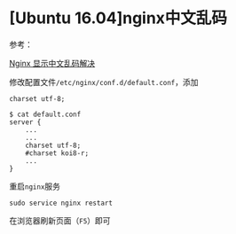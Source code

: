 
# [Ubuntu 16.04]nginx中文乱码

参考：

[Nginx 显示中文乱码解决](https://blog.csdn.net/qq_35448976/article/details/79256873)

修改配置文件`/etc/nginx/conf.d/default.conf`，添加

    charset utf-8;

    $ cat default.conf 
    server {
        ...
        ...
        charset utf-8;
        #charset koi8-r;
        ...
    }

重启`nginx`服务

    sudo service nginx restart

在浏览器刷新页面（`F5`）即可


